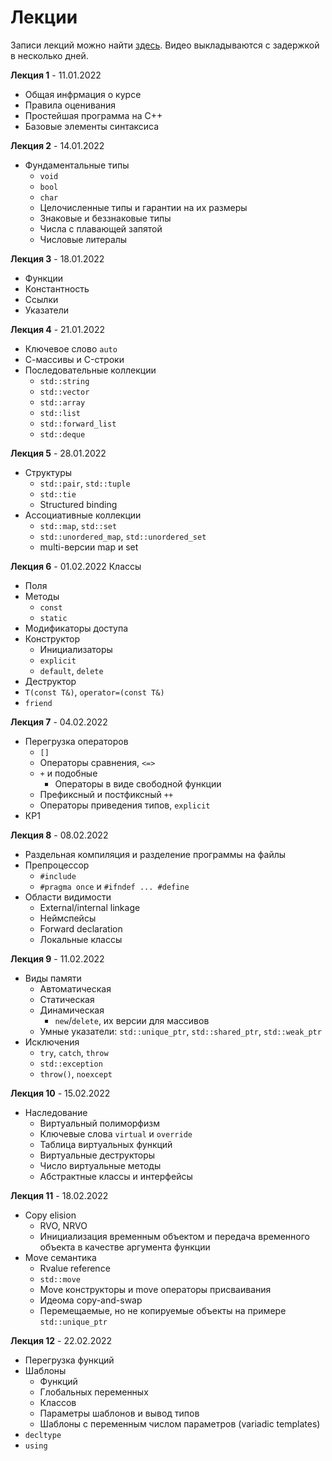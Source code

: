 # Лекции

Записи лекций можно найти [здесь](https://www.youtube.com/playlist?list=PLEwK9wdS5g0qH2ceSdeiPnB8xHb1hVB-_). Видео выкладываются с задержкой в несколько дней.

**Лекция 1** - 11.01.2022
- Общая инфрмация о курсе
- Правила оценивания
- Простейшая программа на C++
- Базовые элементы синтаксиса

**Лекция 2** - 14.01.2022
- Фундаментальные типы
  - `void`
  - `bool`
  - `char`
  - Целочисленные типы и гарантии на их размеры
  - Знаковые и беззнаковые типы
  - Числа с плавающей запятой
  - Числовые литералы

**Лекция 3** - 18.01.2022
- Функции
- Константность
- Ссылки
- Указатели

**Лекция 4** - 21.01.2022
- Ключевое слово `auto`
- С-массивы и C-строки
- Последовательные коллекции
  - `std::string`
  - `std::vector`
  - `std::array`
  - `std::list`
  - `std::forward_list`
  - `std::deque`

**Лекция 5** - 28.01.2022
- Структуры
  - `std::pair`, `std::tuple`
  - `std::tie`
  - Structured binding
- Ассоциативные коллекции
  - `std::map`, `std::set`
  - `std::unordered_map`, `std::unordered_set`
  - multi-версии map и set

**Лекция 6** - 01.02.2022
Классы
- Поля
- Методы
  - `const`
  - `static`
- Модификаторы доступа
- Конструктор
  - Инициализаторы
  - `explicit`
  - `default`, `delete`
- Деструктор
- `T(const T&)`, `operator=(const T&)`
- `friend`

**Лекция 7** - 04.02.2022
- Перегрузка операторов
  - `[]`
  - Операторы сравнения, `<=>`
  - `+` и подобные
    - Операторы в виде свободной функции
  - Префиксный и постфиксный `++`
  - Операторы приведения типов, `explicit`
- КР1

**Лекция 8** - 08.02.2022
- Раздельная компиляция и разделение программы на файлы
- Препроцессор
  - `#include`
  - `#pragma once` и `#ifndef ... #define`
- Области видимости
  - External/internal linkage
  - Неймспейсы
  - Forward declaration
  - Локальные классы

**Лекция 9** - 11.02.2022
- Виды памяти
  - Автоматическая
  - Статическая
  - Динамическая
    - `new`/`delete`, их версии для массивов
  - Умные указатели: `std::unique_ptr`, `std::shared_ptr`, `std::weak_ptr`
- Исключения
  - `try`, `catch`, `throw`
  - `std::exception`
  - `throw()`, `noexcept`

**Лекция 10** - 15.02.2022
- Наследование
  - Виртуальный полиморфизм
  - Ключевые слова `virtual` и `override`
  - Таблица виртуальных функций
  - Виртуальные деструкторы
  - Число виртуальные методы
  - Абстрактные классы и интерфейсы

**Лекция 11** - 18.02.2022
- Copy elision
  - RVO, NRVO
  - Инициализация временным объектом и передача временного объекта в качестве аргумента функции
- Move семантика
  - Rvalue reference
  - `std::move`
  - Move конструкторы и move операторы присваивания
  - Идеома copy-and-swap
  - Перемещаемые, но не копируемые объекты на примере `std::unique_ptr`

**Лекция 12** - 22.02.2022
- Перегрузка функций
- Шаблоны
  - Функций
  - Глобальных переменных
  - Классов
  - Параметры шаблонов и вывод типов
  - Шаблоны с переменным числом параметров (variadic templates)
- `decltype`
- `using`


